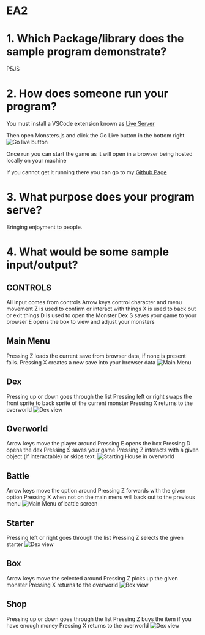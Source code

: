 # EA2

# 1. Which Package/library does the sample program demonstrate?

P5JS

# 2. How does someone run your program?

You must install a VSCode extension known as [Live Server](https://marketplace.visualstudio.com/items?itemName=ritwickdey.LiveServer)

Then open Monsters.js and click the Go Live button in the bottom right ![Go live button](<Markdown Images/image.png>)

Once run you can start the game as it will open in a browser being hosted locally on your machine

If you cannot get it running there you can go to my [Github Page](https://braydonarmstrong.github.io)

# 3. What purpose does your program serve?

Bringing enjoyment to people. 

# 4. What would be some sample input/output?

## CONTROLS

All input comes from controls
Arrow keys control character and menu movement
Z is used to confirm or interact with things
X is used to back out or exit things
D is used to open the Monster Dex
S saves your game to your browser
E opens the box to view and adjust your monsters

## Main Menu
Pressing Z loads the current save from browser data, if none is present fails.
Pressing X creates a new save into your browser data
![Main Menu](<Markdown Images/image2.png>)

## Dex
Pressing up or down goes through the list
Pressing left or right swaps the front sprite to back sprite of the current monster
Pressing X returns to the overworld
![Dex view](<Markdown Images/image5.png>)

## Overworld
Arrow keys move the player around
Pressing E opens the box
Pressing D opens the dex
Pressing S saves your game
Pressing Z interacts with a given object (if interactable) or skips text.
![Starting House in overworld](<Markdown Images/image3.png>)

## Battle
Arrow keys move the option around
Pressing Z forwards with the given option
Pressing X when not on the main menu will back out to the previous menu
![Main Menu of battle screen](<Markdown Images/image4.png>)

## Starter
Pressing left or right goes through the list
Pressing Z selects the given starter
![Dex view](<Markdown Images/image8.png>)

## Box
Arrow keys move the selected around
Pressing Z picks up the given monster
Pressing X returns to the overworld
![Box view](<Markdown Images/image6.png>)

## Shop
Pressing up or down goes through the list
Pressing Z buys the item if you have enough money
Pressing X returns to the overworld
![Dex view](<Markdown Images/image7.png>)